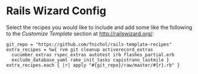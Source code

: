 # Rails Wizard Config

Select the recipes you would like to include and add some like the following to the *Customize Template* section at <http://railswizard.org/>:

    git_repo = "https://github.com/fnichol/rails-template-recipes"
    extra_recipes = %w{ rvm git cleanup activerecord_extras
      cucumber_extras rspec_extras autotest irb flashes_partial.erb
      exclude_database_yaml rake_init_tasks capistrano_lastmile }
    extra_recipes.each { |r| apply "#{git_repo}/raw/master/#{r}.rb" }

